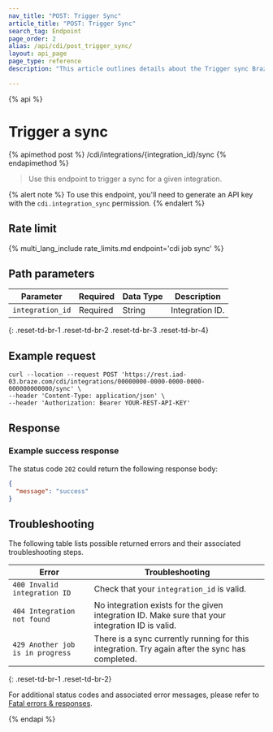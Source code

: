```yaml
---
nav_title: "POST: Trigger Sync"
article_title: "POST: Trigger Sync"
search_tag: Endpoint
page_order: 2
alias: /api/cdi/post_trigger_sync/
layout: api_page
page_type: reference
description: "This article outlines details about the Trigger sync Braze endpoint."

---
```

{% api %}
# Trigger a sync
{% apimethod post %}
/cdi/integrations/{integration_id}/sync
{% endapimethod %}

> Use this endpoint to trigger a sync for a given integration.

{% alert note %}
To use this endpoint, you'll need to generate an API key with the `cdi.integration_sync` permission.
{% endalert %}

## Rate limit

{% multi_lang_include rate_limits.md endpoint='cdi job sync' %}

## Path parameters

| Parameter | Required | Data Type | Description |
|---|---|---|---|
| `integration_id` | Required | String | Integration ID. |
{: .reset-td-br-1 .reset-td-br-2 .reset-td-br-3 .reset-td-br-4}

## Example request

```
curl --location --request POST 'https://rest.iad-03.braze.com/cdi/integrations/00000000-0000-0000-0000-000000000000/sync' \
--header 'Content-Type: application/json' \
--header 'Authorization: Bearer YOUR-REST-API-KEY'
```

## Response

### Example success response

The status code `202` could return the following response body:

```json
{
  "message": "success"
}
```

## Troubleshooting

The following table lists possible returned errors and their associated troubleshooting steps.

| Error | Troubleshooting |
| --- | --- |
| `400 Invalid integration ID` | Check that your `integration_id` is valid. |
| `404 Integration not found` | No integration exists for the given integration ID. Make sure that your integration ID is valid. |
| `429 Another job is in progress` | There is a sync currently running for this integration. Try again after the sync has completed. |
{: .reset-td-br-1 .reset-td-br-2}

For additional status codes and associated error messages, please refer to [Fatal errors & responses]({{site.baseurl}}/api/errors/#fatal-errors).

{% endapi %}
